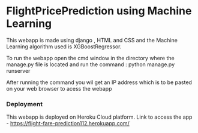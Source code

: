 # FlightPricePrediction using Machine Learning

This webapp is made using django , HTML and CSS and the Machine Learning algorithm used is XGBoostRegressor.

To run the webapp open the cmd window in the directory where the manage.py file is located and run the command : python manage.py runserver

After running the command you wil get an IP address which is to be pasted on your web browser to acess the webapp 

### Deployment
This webapp is deployed on Heroku Cloud platform.
Link to access the app - https://flight-fare-prediction112.herokuapp.com/
